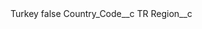 <?xml version="1.0" encoding="UTF-8"?>
<CustomMetadata xmlns="http://soap.sforce.com/2006/04/metadata" xmlns:xsi="http://www.w3.org/2001/XMLSchema-instance" xmlns:xsd="http://www.w3.org/2001/XMLSchema">
    <label>Turkey</label>
    <protected>false</protected>
    <values>
        <field>Country_Code__c</field>
        <value xsi:type="xsd:string">TR</value>
    </values>
    <values>
        <field>Region__c</field>
        <value xsi:nil="true"/>
    </values>
</CustomMetadata>
